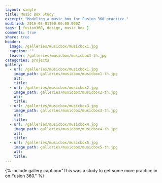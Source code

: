 ```yaml
---
layout: single
title: Music Box Study
excerpt: "Modeling a music box for Fusion 360 practice."
modified: 2016-03-01T00:00:00.000Z
tags: [ fusion360, design, music box ]
comments: true
share: true
header:
  image: /galleries/musicbox/musicbox1.jpg
  caption: ""
  teaser: /galleries/musicbox/musicbox1-th.jpg
categories: projects
gallery:
  - url: /galleries/musicbox/musicbox1.jpg
    image_path: galleries/musicbox/musicbox1-th.jpg
    alt:
    title:
  - url: /galleries/musicbox/musicbox2.jpg
    image_path: galleries/musicbox/musicbox2-th.jpg
    alt:
    title:
  - url: /galleries/musicbox/musicbox3.jpg
    image_path: galleries/musicbox/musicbox3-th.jpg
    alt:
    title:
  - url: /galleries/musicbox/musicbox4.jpg
    image_path: galleries/musicbox/musicbox4-th.jpg
    alt:
    title:
  - url: /galleries/musicbox/musicbox5.jpg
    image_path: galleries/musicbox/musicbox5-th.jpg
    alt:
    title:
---
```


{% include gallery caption="This was a study to get some more practice in on Fusion 360." %}
